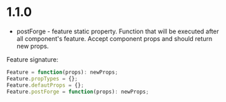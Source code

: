 # 1.1.0

* postForge - feature static property. Function that will be executed after all component's feature. Accept component props and should return new props.

Feature signature:
```js
Feature = function(props): newProps;
Feature.propTypes = {};
Feature.defautProps = {};
Feature.postForge = function(props): newProps;
```
